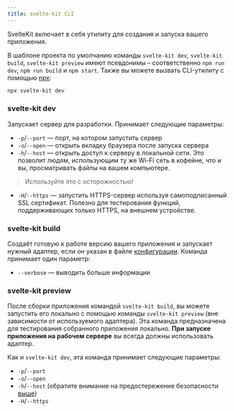 ```yaml
---
title: svelte-kit CLI
---
```


SvelteKit включает в себя утилиту для создания и запуска вашего приложения.

В шаблоне проекта по умолчанию команды `svelte-kit dev`, `svelte-kit build`, `svelte-kit preview` имеют псевдонимы – соответственно `npm run dev`, `npm run build` и `npm start`. Также вы можете вызвать CLI-утилиту с помощью [npx](https://www.npmjs.com/package/npx):

```bash
npx svelte-kit dev
```

### svelte-kit dev

Запускает сервер для разработки. Принимает следующие параметры:

- `-p`/`--port` — порт, на котором запустить сервер
- `-o`/`--open` — открыть вкладку браузера после запуска сервера
- `-h`/`--host` — открыть доступ к серверу в локальной сети. Это позволит людям, использующим ту же Wi-Fi сеть в кофейне, что и вы, просматривать файлы на вашем компьютере.
> Используйте это с осторожностью!
- `-H`/`--https` — запустить HTTPS-сервер используя самоподписанный SSL сертификат. Полезно для тестирования функций, поддерживающих только HTTPS, на внешнем устройстве.

### svelte-kit build

Создаёт готовую к работе версию вашего приложения и запускает нужный адаптер, если он указан в файле [конфигурации](#конфигурация). Команда принимает один параметр:

- `--verbose` — выводить больше информации

### svelte-kit preview

После сборки приложения командой `svelte-kit build`, вы можете запустить его локально с помощью команды `svelte-kit preview` (вне зависимости от используемого адаптера). Эта команда предназначена для тестирования собранного приложения локально. **При запуске приложения на рабочем сервере** вы всегда должны использовать адаптер.

Как и `svelte-kit dev`, эта команда принимает следующие параметры:

- `-p`/`--port`
- `-o`/`--open`
- `-h`/`--host` (обратите внимание на предостережение безопасности [выше](#svelte-kit-cli-svelte-kit-dev))
- `-H`/`--https`